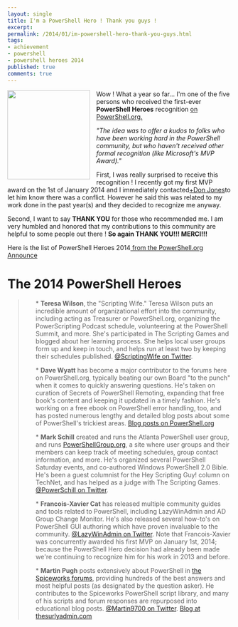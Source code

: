 ```yaml
---
layout: single
title: I'm a PowerShell Hero ! Thank you guys !
excerpt: 
permalink: /2014/01/im-powershell-hero-thank-you-guys.html
tags: 
- achievement
- powershell
- powershell heroes 2014
published: true
comments: true
---
```


 
 <a href="{{ site.url }}/images/2014/20140110_I%27m_a_PowerShell_Hero_!_Thank_you_guys_!/PowerShellHeroes2014_01__1759540315__-492x526.png" imageanchor="1" style="clear: left; float: left; margin-bottom: 1em; margin-right: 1em;"><img border="0" src="{{ site.url }}/images/2014/20140110_I%27m_a_PowerShell_Hero_!_Thank_you_guys_!/PowerShellHeroes2014_01__1759540315__-492x526.png" height="200" width="186" /></a>Wow ! What a year so far... I'm one of the five persons who received the first-ever <b>PowerShell Heroes</b> recognition <a href="http://powershell.org/wp/2014/01/08/announcing-our-2014-powershell-heroes/" target="_blank">on PowerShell.org.</a>

<i>"The idea was to offer a kudos to folks who have been working hard in the PowerShell community, but who haven't received other formal recognition (like Microsoft's MVP Award)."</i>

First, I was really surprised to receive this recognition ! I recently got my first MVP award on the 1st of January 2014 and I immediately contacted<a class="g-profile" href="https://plus.google.com/110561082583864292900" target="_blank">+Don Jones</a>to let him know there was a conflict. However he said this was related to my work done in the past year(s) and they decided to recognize me anyway.

Second, I want to say <b>THANK YOU</b> for those who recommended me. I am very humbled and honored that my contributions to this community are helpful to some people out there ! <b>So again THANK YOU!!! MERCI!!!</b>



Here is the list of PowerShell Heroes 2014<a href="http://powershell.org/wp/2014/01/08/announcing-our-2014-powershell-heroes/" target="_blank"> from the PowerShell.org Announce</a>

# The 2014 PowerShell Heroes

<blockquote class="tr_bq"><ul>
* <b>Teresa Wilson</b>, the "Scripting Wife." Teresa Wilson puts an incredible amount of organizational effort into the community, including acting as Treasurer or PowerShell.org, organizing the PowerScripting Podcast schedule, volunteering at the PowerShell Summit, and more. She's participated in The Scripting Games and blogged about her learning process. She helps local user groups form up and keep in touch, and helps run at least two by keeping their schedules published. <a href="https://twitter.com/ScriptingWife" target="_blank">@ScriptingWife on Twitter</a>.
</ul><ul>
* <b>Dave Wyatt</b> has become a major contributor to the forums here on PowerShell.org, typically beating our own Board "to the punch" when it comes to quickly answering questions. He's taken on curation of Secrets of PowerShell Remoting, expanding that free book's content and keeping it updated in a timely fashion. He's working on a free ebook on PowerShell error handling, too, and has posted numerous lengthy and detailed blog posts about some of PowerShell's trickiest areas. <a href="http://powershell.org/wp/author/dlwyatt/" target="_blank">Blog posts on PowerShell.org</a>
</ul><ul>
* <b>Mark Schill</b> created and runs the Atlanta PowerShell user group, and runs <a href="http://powershellgroup.org/" target="_blank">PowerShellGroup.org</a>, a site where user groups and their members can keep track of meeting schedules, group contact information, and more. He's organized several PowerShell Saturday events, and co-authored Windows PowerShell 2.0 Bible. He's been a guest columnist for the Hey Scripting Guy! column on TechNet, and has helped as a judge with The Scripting Games. <a href="https://twitter.com/PowerSchill" target="_blank">@PowerSchill on Twitter</a>.
</ul><ul>
* <b>Francois-Xavier Cat</b> has released multiple community guides and tools related to PowerShell, including LazyWinAdmin and AD Group Change Monitor. He's also released several how-to's on PowerShell GUI authoring which have proven invaluable to the community. <a href="https://twitter.com/LazyWinAdm" target="_blank">@LazyWinAdmin on Twitter</a>. Note that Francois-Xavier was concurrently awarded his first MVP on January 1st, 2014; because the PowerShell Hero decision had already been made we're continuing to recognize him for his work in 2013 and before.
</ul><ul>
* <b>Martin Pugh</b> posts extensively about PowerShell in <a href="http://community.spiceworks.com/people/martin9700" target="_blank">the Spiceworks forums</a>, providing hundreds of the best answers and most helpful posts (as designated by the question asker). He contributes to the Spiceworks PowerShell script library, and many of his scripts and forum responses are repurposed into educational blog posts. <a href="https://twitter.com/thesurlyadm1n" target="_blank">@Martin9700 on Twitter</a>. <a href="http://thesurlyadmin.com/" target="_blank">Blog at thesurlyadmin.com</a>
</ul></blockquote>



